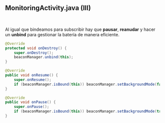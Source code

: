 ## MonitoringActivity.java (III)
<br/>

Al igual que bindeamos para subscribir hay que <strong>pausar</strong>, <strong>reanudar</strong> y hacer un <strong>unbind</strong> para gestionar la batería de manera eficiente.

```java
@Override
protected void onDestroy() {
	super.onDestroy();
	beaconManager.unbind(this);
}

@Override
public void onResume() {
    super.onResume();
	if (beaconManager.isBound(this)) beaconManager.setBackgroundMode(false);
}

@Override
public void onPause() {
    super.onPause();
	if (beaconManager.isBound(this)) beaconManager.setBackgroundMode(true);
}

```